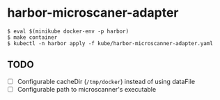 # harbor-microscaner-adapter

```
$ eval $(minikube docker-env -p harbor)
$ make container
$ kubectl -n harbor apply -f kube/harbor-microscanner-adapter.yaml
```

## TODO

- [ ] Configurable cacheDir (`/tmp/docker`) instead of using dataFile
- [ ] Configurable path to microscanner's executable
